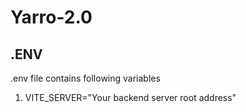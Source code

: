 # Yarro-2.0

## .ENV

.env file contains following variables
1. VITE_SERVER="Your backend server root address" 
